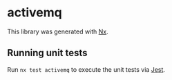 # activemq

This library was generated with [Nx](https://nx.dev).

## Running unit tests

Run `nx test activemq` to execute the unit tests via [Jest](https://jestjs.io).
